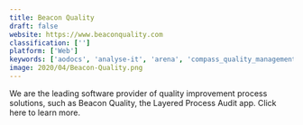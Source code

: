 ```yaml
---
title: Beacon Quality
draft: false 
website: https://www.beaconquality.com
classification: ['']
platform: ['Web']
keywords: ['aodocs', 'analyse-it', 'arena', 'compass_quality_management_system', 'donesafe', 'enablon', 'gensuite', 'osmc', 'plex_manufacturing_cloud', 'qualio', 'sai360', 'salus_pro', 'trackwise', 'cammsrisk', 'ecompliance', 'iauditor', 'isotracker']
image: 2020/04/Beacon-Quality.png
---
```

We are the leading software provider of quality improvement process solutions, such as Beacon Quality, the Layered Process Audit app. Click here to learn more.